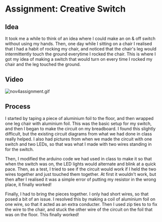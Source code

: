 # Assignment: Creative Switch

## Idea

It took me a while to think of an idea where I could make an on & off switch without using my hands. Then, one day while I sitting on a chair I realised 
that I had a habit of rocking my chair, and noticed that the chair's leg would intermittently touch the ground everytime I rocked the chair. This is where
I got my idea of making a switch that would turn on every time I rocked my chair and the leg touched the ground. 

## Video 

![nov4assignment.gif](https://github.com/tanishadeshpande/IntroToIM/blob/main/Nov%204/nov4assignment.gif)

## Process

I started by taping a piece of aluminium foil to the floor, and then wrapped one leg chair with aluminium foil. This was the basic setup for my switch, and then I began to make the circuit on my breadboard. I found this slightly difficult, but the existing circuit diagrams from what we had done in class really helped. I also had pictures from when we made the circuit with one switch and two LEDs, so that was what I made with two wires standing in for the switch.

Then, I modified the arduino code we had used in class to make it so that when the switch was on, the LED lights would alternate and blink at a quick pace. Then, as a test, I tried to see if the circuit would work if I held the two wires together and just touched them together. At first it wouldn't work, but then after I realised it was a simple error of putting my resistor in the wrong place, it finally worked! 

Finally, I had to bring the pieces together. I only had short wires, so that posed a bit of an issue. I resolved this by making a coil of aluminium foil on one wire, so that it acted as an extra conducter. Then I used zip ties to to fix the wire to the chair, and stuck the other wire of the circuit on the foil that was on the floor. This finally worked!
